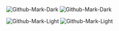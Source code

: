 
![Github-Mark-Dark](https://github-readme-stats.vercel.app/api?username=robertplawski&count_private=true&show_icons=true&hide=contribs&theme=dark)
![Github-Mark-Dark](https://github-readme-stats.vercel.app/api/top-langs/?username=robertplawski&layout=compact&theme=dark)


![Github-Mark-Light](https://github-readme-stats.vercel.app/api?username=robertplawski&count_private=true&show_icons=true&hide=contribs&theme=light)
![Github-Mark-Light](https://github-readme-stats.vercel.app/api/top-langs/?username=robertplawski&layout=compact&theme=light)
<!--
**robertplawski/robertplawski** is a ✨ _special_ ✨ repository because its `README.md` (this file) appears on your GitHub profile.

Here are some ideas to get you started:

- 🔭 I’m currently working on ...
- 🌱 I’m currently learning ...
- 👯 I’m looking to collaborate on ...
- 🤔 I’m looking for help with ...
- 💬 Ask me about ...
- 📫 How to reach me: ...
- 😄 Pronouns: ...
- ⚡ Fun fact: ...
-->
